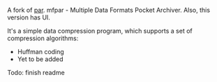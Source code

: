 A fork of [par](https://github.com/sekvanto/par). mfpar - Multiple Data Formats Pocket Archiver. Also, this version has UI. 

It's a simple data compression program, which supports a set of compression algorithms:

* Huffman coding
* Yet to be added

Todo: finish readme
